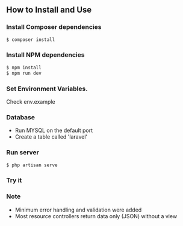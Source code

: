 ## How to Install and Use

### Install Composer dependencies
```sh
$ composer install
```
### Install NPM dependencies
```sh
$ npm install
$ npm run dev
```
### Set Environment Variables. 
Check env.example

### Database
- Run MYSQL on the default port
- Create a table called 'laravel'

### Run server
```sh
$ php artisan serve
```

### Try it 

### Note
- Minimum error handling and validation were added
- Most resource controllers return data only (JSON) without a view

